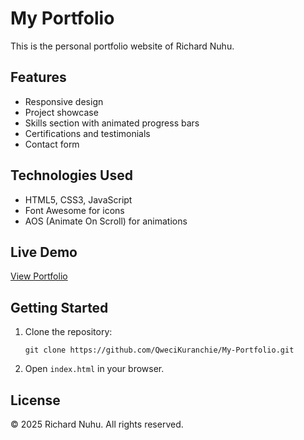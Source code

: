 # My Portfolio

This is the personal portfolio website of Richard Nuhu.

## Features
- Responsive design
- Project showcase
- Skills section with animated progress bars
- Certifications and testimonials
- Contact form

## Technologies Used
- HTML5, CSS3, JavaScript
- Font Awesome for icons
- AOS (Animate On Scroll) for animations

## Live Demo
[View Portfolio](https://github.com/QweciKuranchie/My-Portfolio)

## Getting Started
1. Clone the repository:
   ```
   git clone https://github.com/QweciKuranchie/My-Portfolio.git
   ```
2. Open `index.html` in your browser.

## License
© 2025 Richard Nuhu. All rights reserved.

